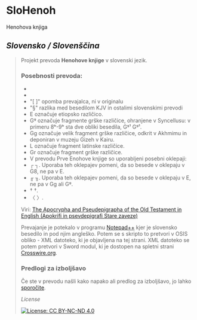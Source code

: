 # SloHenoh
Henohova knjiga

## *Slovensko / Slovenščina*

>Projekt prevoda **Henohove knjige** v slovenski jezik.
>
> ### Posebnosti prevoda:
>
> - 
> - 
> - "[ ]" opomba prevajalca, ni v originalu
> - "§" razlika med besedilom KJV in ostalimi slovenskimi prevodi
> - E označuje etiopsko različico.
> - Gᵍ označuje fragmente grške različice, ohranjene v Syncellusu: v primeru 8ᵇ-9ᵇ sta dve obliki besedila, Gᵍ¹ Gᵍ¹.
> - Gg označuje velik fragment grške različice, odkrit v Akhmimu in deponiran v muzeju Gizeh v Kairu.
> - L označuje fragment latinske različice.
> - Gr označuje fragment grške različice.
> - V prevodu Prve Enohove knjige so uporabljeni posebni oklepaji:
> - ┌ ┐. Uporaba teh oklepajev pomeni, da so besede v oklepaju v G8, ne pa v E.
> - ╓ ╖. Uporaba teh oklepajev pomeni, da so besede v oklepaju v E, ne pa v Gg ali Gᵍ.
> - † †.
> - 〈 〉.
>
> 
>Viri: [The Apocrypha and Pseudepigrapha of the Old Testament in English (Apokrifi in psevdepigrafi Stare zaveze)](https://archive.org/details/apocryphapseudep02charuoft)
>
>Prevajanje je potekalo v programu [Notepad++](https://notepad-plus-plus.org/) kjer je slovensko besedilo in pod njim angleško. Potem se s skripto to pretvori v OSIS obliko - XML datoteko, ki je objavljena na tej strani. XML datoteko se potem pretvori v Sword modul, ki je dostopen na spletni strani [Crosswire.org](http://www2.crosswire.org/sword/modules/).
>
> ### Predlogi za izboljšavo
> Če ste v prevodu našli kako napako ali predlog za izboljšavo, jo lahko [sporočite](mailto:marjan.savli@gmail.com?subject=SloHenoh–predlog&body=Predlagam...).
>
> *License*
>
>[![License: CC BY-NC-ND 4.0](https://img.shields.io/badge/License-CC%20BY--NC--ND%204.0-lightgrey.svg)](https://creativecommons.org/licenses/by-nc-nd/4.0/)
